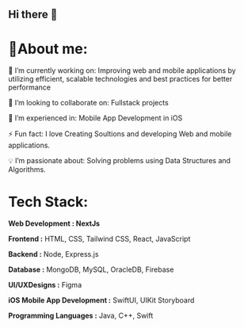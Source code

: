 ## Hi there 👋

# 💫About me:
🔭 I’m currently working on:
Improving web and mobile applications by utilizing efficient, scalable technologies and best practices for better performance

👯 I’m looking to collaborate on:
Fullstack projects

🌱 I’m experienced in:
Mobile App Development in iOS

⚡ Fun fact:
I love Creating Soultions and developing Web and mobile applications.

💡 I’m passionate about:
Solving problems using Data Structures and Algorithms.

# Tech Stack:

**Web Development : NextJs** 

**Frontend :** HTML, CSS, Tailwind CSS, React, JavaScript

**Backend :** Node, Express.js

**Database :** MongoDB, MySQL, OracleDB, Firebase

**UI/UXDesigns :** Figma

**iOS Mobile App Development :** SwiftUI, UIKit Storyboard

**Programming Languages :** Java, C++, Swift
